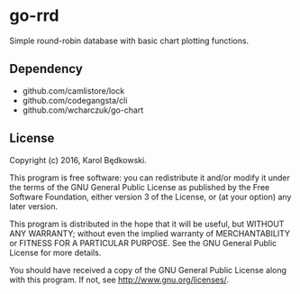 go-rrd
======

Simple round-robin database with basic chart plotting functions.


## Dependency

* github.com/camlistore/lock
* github.com/codegangsta/cli
* github.com/wcharczuk/go-chart


## License
Copyright (c) 2016, Karol Będkowski.

This program is free software: you can redistribute it and/or modify
it under the terms of the GNU General Public License as published by
the Free Software Foundation, either version 3 of the License, or
(at your option) any later version.

This program is distributed in the hope that it will be useful,
but WITHOUT ANY WARRANTY; without even the implied warranty of
MERCHANTABILITY or FITNESS FOR A PARTICULAR PURPOSE.  See the
GNU General Public License for more details.

You should have received a copy of the GNU General Public License
along with this program.  If not, see <http://www.gnu.org/licenses/>.

